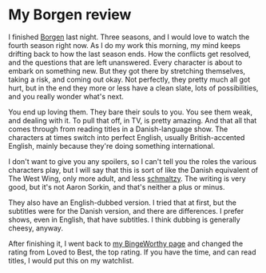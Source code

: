 # My Borgen review
I finished <a href="http://bingeworthy.io/tv/?id=https%3A%2F%2Fwww.metacritic.com%2Ftv%2Fborgen">Borgen</a> last night. Three seasons, and I would love to watch the fourth season right now. As I do my work this morning, my mind keeps drifting back to how the last season ends. How the conflicts get resolved, and the questions that are left unanswered. Every character is about to embark on something new. But they got there by stretching themselves, taking a risk, and coming out okay. Not perfectly, they pretty much all got hurt, but in the end they more or less have a clean slate, lots of possibilities, and you really wonder what's next.  

You end up loving them. They bare their souls to you. You see them weak, and dealing with it. To pull that off, in TV, is pretty amazing. And that all that comes through from reading titles in a Danish-language show. The characters at times switch into perfect English, usually British-accented English, mainly because they're doing something international. 

I don't want to give you any spoilers, so I can't tell you the roles the various characters play, but I will say that this is sort of like the Danish equivalent of The West Wing, only more adult, and less <a href="http://thesaurus.land/?word=schmaltzy">schmaltzy</a>. The writing is very good, but it's not Aaron Sorkin, and that's neither a plus or minus. 

They also have an English-dubbed version. I tried that at first, but the subtitles were for the Danish version, and there are differences. I prefer shows, even in English, that have subtitles. I think dubbing is generally cheesy, anyway.

After finishing it, I went back to <a href="http://my.bingeworthy.io/davewiner/">my BingeWorthy page</a> and changed the rating from Loved to Best, the top rating. If you have the time, and can read titles, I would put this on my watchlist. 

